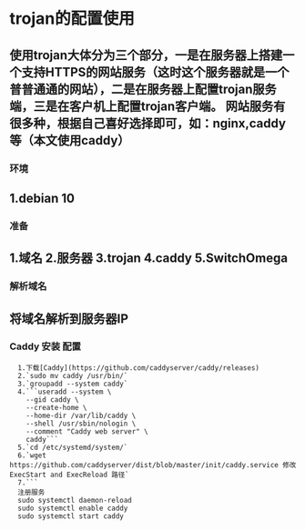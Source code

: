 # trojan的配置使用
  使用trojan大体分为三个部分，一是在服务器上搭建一个支持HTTPS的网站服务（这时这个服务器就是一个普普通通的网站），二是在服务器上配置trojan服务端，三是在客户机上配置trojan客户端。
  网站服务有很多种，根据自己喜好选择即可，如：nginx,caddy等（本文使用caddy）
---

### 环境
  1.debian 10
---

### 准备
  1.域名
  2.服务器
  3.trojan
  4.caddy
  5.SwitchOmega
---

### 解析域名
  将域名解析到服务器IP
---

### Caddy 安装 配置
```
  1.下载[Caddy](https://github.com/caddyserver/caddy/releases)
  2.`sudo mv caddy /usr/bin/`
  3.`groupadd --system caddy`
  4.```useradd --system \
	--gid caddy \
	--create-home \
	--home-dir /var/lib/caddy \
	--shell /usr/sbin/nologin \
	--comment "Caddy web server" \
	caddy```
  5.`cd /etc/systemd/system/`
  6.`wget https://github.com/caddyserver/dist/blob/master/init/caddy.service 修改ExecStart and ExecReload 路径`
  7.```
  注册服务
  sudo systemctl daemon-reload
  sudo systemctl enable caddy
  sudo systemctl start caddy
  ```
```
  
  
  
